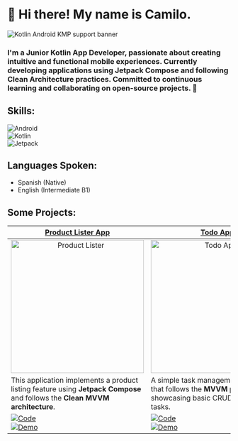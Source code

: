 # 👋 Hi there! My name is Camilo.

![Kotlin Android KMP support banner](https://blogger.googleusercontent.com/img/b/R29vZ2xl/AVvXsEgaziKHPDi-lU9XBgPSwip4VGn66K9Nh9NTiX3NVBieZWINs3IFqmu1bTJGojxSVktO7U2mVp6KjtcNTMWVUN8jBBDb7-7r5oJpoWJX6uRluGQot0OPKPDQVQjH3KDPKo1A6hMfYuAdBJgF4W6Fjbvi7LzR6cY8ps2s2yLgsVYi7e36cHC8n40Z20A8DI4/s1600/Kotlin-Android-KMP-support-banner-3.png)

### I'm a Junior Kotlin App Developer, passionate about creating intuitive and functional mobile experiences. Currently developing applications using Jetpack Compose and following Clean Architecture practices. Committed to continuous learning and collaborating on open-source projects. 🚀

## Skills:

![Android](https://img.shields.io/badge/Android-green?style=for-the-badge&logo=Android&logoColor=white&labelColor=black)</br>
![Kotlin](https://img.shields.io/badge/Kotlin-purple?style=for-the-badge&logo=Kotlin&logoColor=white&labelColor=black)</br>
![Jetpack](https://img.shields.io/badge/JETPACK_COMPOSE-blue?style=for-the-badge&logo=Jetpack%20Compose&logoColor=white&labelColor=black)</br>

## Languages Spoken:
- Spanish (Native)
- English (Intermediate B1)

## Some Projects:

| [Product Lister App](https://github.com/mcamilosanchez/Compose-Product-Lister-Clean-MVVM)                                           | [Todo App](https://github.com/ArisGuimera/SimpleAndroidMVVM)                                           |
|------------------------------------------------------------------------------------------------------------------------------------|--------------------------------------------------------------------------------------------------------|
| <div align="center"><a href="https://github.com/mcamilosanchez/Compose-Product-Lister-Clean-MVVM" target="_blank"><img src="https://i.imgur.com/Jji0CIE.jpg" width="300" alt="Product Lister"></a></div> | <div align="center"><a href="https://github.com/ArisGuimera/SimpleAndroidMVVM" target="_blank"><img src="https://i.imgur.com/7uCBigG.jpg" width="300" alt="Todo App"></a></div> |
| This application implements a product listing feature using **Jetpack Compose** and follows the **Clean MVVM architecture**.                  | A simple task management application that follows the **MVVM pattern**, showcasing basic CRUD operations for tasks.  |
| [![Code](https://img.shields.io/badge/Code-yellow?style=for-the-badge&logo=GitHub&logoColor=white&labelColor=black)](https://github.com/mcamilosanchez/Compose-Product-Lister-Clean-MVVM)<br>[![Demo](https://img.shields.io/badge/-Demo-green?style=for-the-badge&color=3fFD7f)](https://youtu.be/hhhSMXi0R3E) | [![Code](https://img.shields.io/badge/Code-yellow?style=for-the-badge&logo=GitHub&logoColor=white&labelColor=black)](https://github.com/ArisGuimera/SimpleAndroidMVVM)<br>[![Demo](https://img.shields.io/badge/-Demo-green?style=for-the-badge&color=3fFD7f)](https://youtu.be/hhhSMXi0R3E) |




<!--
**mcamilosanchez/mcamilosanchez** is a ✨ _special_ ✨ repository because its `README.md` (this file) appears on your GitHub profile.

